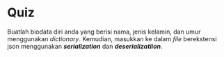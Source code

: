 # Quiz

Buatlah biodata diri anda yang berisi nama, jenis kelamin, dan umur menggunakan *dictionary*. Kemudian, masukkan ke dalam *file* berekstensi json menggunakan ***serialization*** dan ***deserializatiion***.
